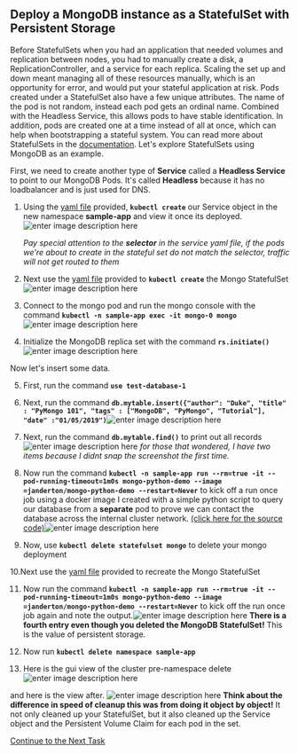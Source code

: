 ## Deploy a MongoDB instance as a StatefulSet  with Persistent Storage
Before StatefulSets when you had an application that needed volumes and replication between nodes, you had to manually create a disk, a ReplicationController, and a service for each replica. Scaling the set up and down meant managing all of these resources manually, which is an opportunity for error, and would put your stateful application at risk. Pods created under a StatefulSet also have a few unique attributes. The name of the pod is not random, instead each pod gets an ordinal name. Combined with the Headless Service, this allows pods to have stable identification. In addition, pods are created one at a time instead of all at once, which can help when bootstrapping a stateful system. You can read more about StatefulSets in the [documentation](http://kubernetes.io/docs/concepts/abstractions/controllers/statefulsets/). Let's explore StatefulSets using MongoDB as an example.

First, we need to create another type of **Service** called a **Headless Service** to point to our MongoDB Pods. It's called **Headless** because it has no loadbalancer and is just used for DNS. 
 1. Using the [yaml file](https://github.com/Burwood/containers101/raw/master/kubernetes_lab/assets/mongo-service.yaml) provided, **`kubectl create`** our Service object in the new namespace **sample-app** and view it once its deployed. ![enter image description here](https://github.com/Burwood/containers101/raw/master/kubernetes_lab/images/kubectl_get_headless_service.png)

    *Pay special attention to the **selector** in the service yaml file, if the pods we're about to create in the stateful set do not match the selector, traffic will not get routed to them*

 2. Next use the [yaml file](https://github.com/Burwood/containers101/raw/master/kubernetes_lab/assets/mongo-statefulset.yaml) provided to **`kubectl create`** the Mongo StatefulSet![enter image description here](https://github.com/Burwood/containers101/raw/master/kubernetes_lab/images/kubectl_create_statefulset.png)

 3. Connect to the mongo pod and run the mongo console with the command **`kubectl -n sample-app exec -it mongo-0 mongo`**![enter image description here](https://github.com/Burwood/containers101/raw/master/kubernetes_lab/images/kubectl_exec_mongo.png)

 4. Initialize the MongoDB replica set with the command **`rs.initiate()`**![enter image description here](https://github.com/Burwood/containers101/raw/master/kubernetes_lab/images/kubectl_mongo_initiate.png)

Now let's insert some data.

5. First, run the command **`use test-database-1`**

6. Next, run the command **`db.mytable.insert({"author": "Duke", "title" : "PyMongo 101", "tags" : ["MongoDB", "PyMongo", "Tutorial"], "date" :"01/05/2019")`**![enter image description here](https://github.com/Burwood/containers101/raw/master/kubernetes_lab/images/kubectl_mongo_write.png)
7.  Next, run the command **`db.mytable.find()`** to print out all records![enter image description here](https://github.com/Burwood/containers101/raw/master/kubernetes_lab/images/kubectl_mongo_find.png)
*for those that wondered, I have two items because I didnt snap the screenshot the first time.*

8. Now run the command **`kubectl -n sample-app run --rm=true -it --pod-running-timeout=1m0s mongo-python-demo --image
=janderton/mongo-python-demo --restart=Never`** to kick off a run once job using a docker image I created with a simple python script to query our database from a **separate** pod to prove we can contact the database across the internal cluster network. [(click here for the source code)](https://github.com/janderton/python-mongo-demo.git)![enter image description here](https://github.com/Burwood/containers101/raw/master/kubernetes_lab/images/kubectl_run_once_mongo-demo-pod.png)

9.  Now, use **`kubectl delete statefulset mongo`** to delete your mongo deployment

10.Next use the [yaml file](https://github.com/Burwood/containers101/raw/master/kubernetes_lab/assets/mongo-statefulset.yaml) provided to recreate the Mongo StatefulSet 

11. Now run the command **`kubectl -n sample-app run --rm=true -it --pod-running-timeout=1m0s mongo-python-demo --image
=janderton/mongo-python-demo --restart=Never`** to kick off the run once job again and note the output.![enter image description here](https://github.com/Burwood/containers101/raw/master/kubernetes_lab/images/kubectl_run_once_mongo-demo-pod_second.png)
 **There is a fourth entry even though you deleted the MongoDB StatefulSet!** This is the value of persistent storage. 

12. Now run **`kubectl delete namespace sample-app`**
13. Here is the gui view of the cluster pre-namespace delete![enter image description here](https://github.com/Burwood/containers101/raw/master/kubernetes_lab/images/GKE_workload_view.png)

and here is the view after. 
![enter image description here](https://github.com/Burwood/containers101/raw/master/kubernetes_lab/images/GKE_workload_view_postDelete.png)
**Think about the difference in speed of cleanup this was from doing it object by object!** 
It not only cleaned up your StatefulSet, but it also cleaned up the Service object and the Persistent Volume Claim for each pod in the set.

[Continue to the Next Task](https://github.com/Burwood/containers101/blob/master/kubernetes_lab/task_12.md)
